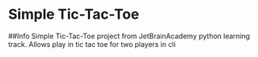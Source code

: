 # Simple Tic-Tac-Toe

##Info
Simple Tic-Tac-Toe project from JetBrainAcademy python learning track.
Allows play in tic tac toe for two players in cli

